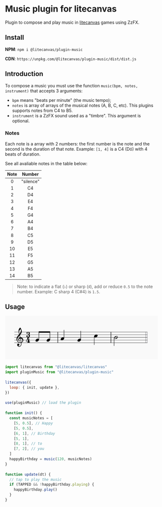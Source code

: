 # Music plugin for litecanvas

Plugin to compose and play music in [litecanvas](https://github.com/litecanvas/engine) games using ZzFX.

## Install

**NPM**: `npm i @litecanvas/plugin-music`

**CDN**: `https://unpkg.com/@litecanvas/plugin-music/dist/dist.js`

## Introduction

To compose a music you must use the function `music(bpm, notes, instrument)` that accepts 3 arguments:

- `bpm` means "beats per minute" (the music tempo);
- `notes` is array of arrays of the musical notes (A, B, C, etc). This plugins supports notes from C4 to B5.
- `instrument` is a ZzFX sound used as a "timbre". This argument is optional.

### Notes

Each note is a array with 2 numbers: the first number is the note and the second is the duration of that note. Example: `[1, 4]` is a C4 (Dó) with 4 beats of duration.

See all avaliable notes in the table below:

| Note |  Number   |
| :--: | :-------: |
|  0   | "silence" |
|  1   |    C4     |
|  2   |    D4     |
|  3   |    E4     |
|  4   |    F4     |
|  5   |    G4     |
|  6   |    A4     |
|  7   |    B4     |
|  8   |    C5     |
|  9   |    D5     |
|  10  |    E5     |
|  11  |    F5     |
|  12  |    G5     |
|  13  |    A5     |
|  14  |    B5     |

> Note: to indicate a flat (♭) or sharp (♯), add or reduce `0.5` to the note number.
> Example: C sharp 4 (C#4) is `1.5`.

## Usage

![](sheet.png)

```js
import litecanvas from "@litecanvas/litecanvas"
import pluginMusic from "@litecanvas/plugin-music"

litecanvas({
  loop: { init, update },
})

use(pluginMusic) // load the plugin

function init() {
  const musicNotes = [
    [5, 0.5], // Happy
    [5, 0.5],
    [6, 1], // Birthday
    [5, 1],
    [8, 1], // to
    [7, 2], // you
  ]
  happyBirthday = music(120, musicNotes)
}

function update(dt) {
  // tap to play the music
  if (TAPPED && !happyBirthday.playing) {
    happyBirthday.play()
  }
}
```
